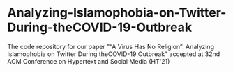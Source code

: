 # Analyzing-Islamophobia-on-Twitter-During-theCOVID-19-Outbreak
The code repository for our paper "“A Virus Has No Religion”: Analyzing Islamophobia on Twitter During theCOVID-19 Outbreak" accepted at 32nd ACM Conference on Hypertext and Social Media (HT'21)

